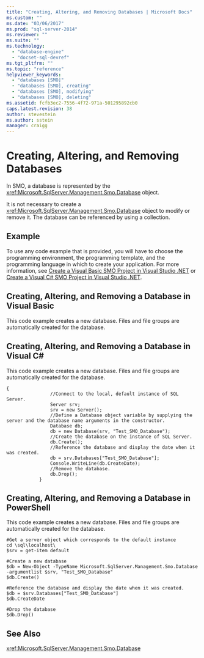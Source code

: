 ```yaml
---
title: "Creating, Altering, and Removing Databases | Microsoft Docs"
ms.custom: ""
ms.date: "03/06/2017"
ms.prod: "sql-server-2014"
ms.reviewer: ""
ms.suite: ""
ms.technology: 
  - "database-engine"
  - "docset-sql-devref"
ms.tgt_pltfrm: ""
ms.topic: "reference"
helpviewer_keywords: 
  - "databases [SMO]"
  - "databases [SMO], creating"
  - "databases [SMO], modifying"
  - "databases [SMO], deleting"
ms.assetid: fcfb3ec2-7556-4f72-971a-501295892cb0
caps.latest.revision: 38
author: stevestein
ms.author: sstein
manager: craigg
---
```

# Creating, Altering, and Removing Databases
  In SMO, a database is represented by the <xref:Microsoft.SqlServer.Management.Smo.Database> object.  
  
 It is not necessary to create a <xref:Microsoft.SqlServer.Management.Smo.Database> object to modify or remove it. The database can be referenced by using a collection.  
  
## Example  
 To use any code example that is provided, you will have to choose the programming environment, the programming template, and the programming language in which to create your application. For more information, see [Create a Visual Basic SMO Project in Visual Studio .NET](../../../database-engine/dev-guide/create-a-visual-basic-smo-project-in-visual-studio-net.md) or [Create a Visual C&#35; SMO Project in Visual Studio .NET](../how-to-create-a-visual-csharp-smo-project-in-visual-studio-net.md).  
  
## Creating, Altering, and Removing a Database in Visual Basic  
 This code example creates a new database. Files and file groups are automatically created for the database.  
  
<!-- TODO: review snippet reference  [!CODE [SMO How to#SMO_VBDatabase1](SMO How to#SMO_VBDatabase1)]  -->  
  
## Creating, Altering, and Removing a Database in Visual C#  
 This code example creates a new database. Files and file groups are automatically created for the database.  
  
```  
{  
                //Connect to the local, default instance of SQL Server.   
                Server srv;  
                srv = new Server();  
                //Define a Database object variable by supplying the server and the database name arguments in the constructor.   
                Database db;  
                db = new Database(srv, "Test_SMO_Database");  
                //Create the database on the instance of SQL Server.   
                db.Create();  
                //Reference the database and display the date when it was created.   
                db = srv.Databases["Test_SMO_Database"];  
                Console.WriteLine(db.CreateDate);  
                //Remove the database.   
                db.Drop();  
            }  
```  
  
## Creating, Altering, and Removing a Database in PowerShell  
 This code example creates a new database. Files and file groups are automatically created for the database.  
  
```  
#Get a server object which corresponds to the default instance  
cd \sql\localhost\  
$srv = get-item default  
  
#Create a new database  
$db = New-Object -TypeName Microsoft.SqlServer.Management.Smo.Database -argumentlist $srv, "Test_SMO_Database"  
$db.Create()  
  
#Reference the database and display the date when it was created.   
$db = $srv.Databases["Test_SMO_Database"]  
$db.CreateDate  
  
#Drop the database  
$db.Drop()  
```  
  
## See Also  
 <xref:Microsoft.SqlServer.Management.Smo.Database>  
  
  

